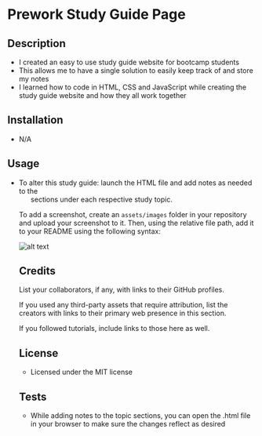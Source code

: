 # Prework Study Guide Page

## Description

- I created an easy to use study guide website for bootcamp students
- This allows me to have a single solution to easily keep track of and store my notes
- I learned how to code in HTML, CSS and JavaScript while creating the
study guide website and how they all work together

## Installation

- N/A

## Usage

- To alter this study guide: launch the HTML file and add notes as needed to the <ul> sections under each respective study topic. 

To add a screenshot, create an `assets/images` folder in your repository and upload your screenshot to it. Then, using the relative file path, add it to your README using the following syntax:

![alt text](assets/images/screenshot.png)

## Credits

List your collaborators, if any, with links to their GitHub profiles.

If you used any third-party assets that require attribution, list the creators with links to their primary web presence in this section.

If you followed tutorials, include links to those here as well.

## License

- Licensed under the MIT license

## Tests

- While adding notes to the topic sections, you can open the .html file in your browser to make sure the changes reflect as desired